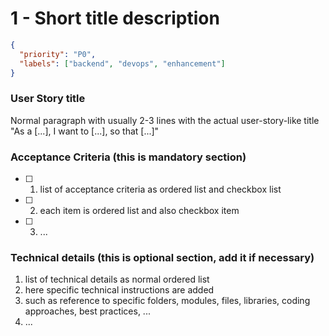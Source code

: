 # 1 - Short title description

```json
{
  "priority": "P0",
  "labels": ["backend", "devops", "enhancement"]
}
```

### User Story title

Normal paragraph with usually 2-3 lines with the actual user-story-like title "As a [...], I want to [...], so that [...]"

### Acceptance Criteria (this is mandatory section)

- [ ] 1. list of acceptance criteria as ordered list and checkbox list
- [ ] 2. each item is ordered list and also checkbox item
- [ ] 3. ...

### Technical details (this is optional section, add it if necessary)

1. list of technical details as normal ordered list
2. here specific technical instructions are added
3. such as reference to specific folders, modules, files, libraries, coding approaches, best practices, ...
4. ...
